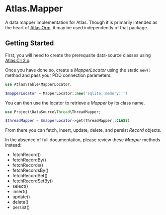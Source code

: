 # Atlas.Mapper

A data mapper implementation for Atlas. Though it is primarily intended as the
heart of [Atlas.Orm][], it may be used independently of that package.

## Getting Started

First, you will need to create the prerequsite data-source classes using
[Atlas.Cli 2.x][].

Once you have done so, create a _MapperLocator_ using the static `new()` method
and pass your PDO connection parameters:

```php
use Atlas\Table\MapperLocator;

$mapperLocator = MapperLocator::new('sqlite::memory:'')
```

You can then use the locator to retrieve a _Mapper_ by its class name.

```php
use Project\DataSource\Thread\ThreadMapper;

$threadMapper = $mapperLocator->get(ThreadMapper::CLASS)
```

From there you can fetch, insert, update, delete, and persist _Record_ objects.

In the absence of full documentation, please review these _Mapper_ methods
instead:

- fetchRecord()
- fetchRecordBy()
- fetchRecords()
- fetchRecordsBy()
- fetchRecordSet()
- fetchRecordSetBy()
- select()
- insert()
- update()
- delete()
- persist()

[Atlas.Cli 2.x]: https://github.com/atlasphp/Atlas.Cli
[Atlas.Orm]: https://github.com/atlasphp/Atlas.Orm
